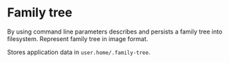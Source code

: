 # Family tree
By using command line parameters describes and persists a family tree into filesystem.
Represent family tree in image format.

Stores application data in ```user.home/.family-tree```.